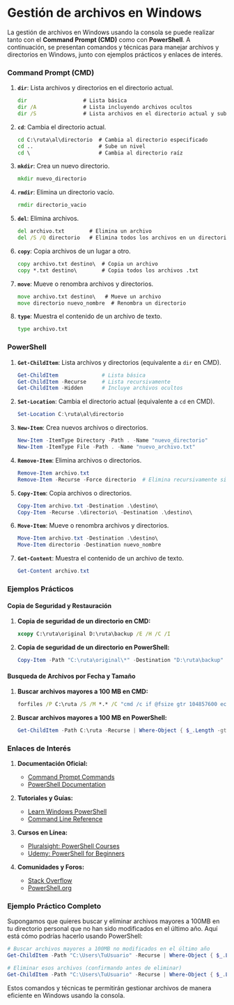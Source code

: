 # Gestión de archivos en Windows

La gestión de archivos en Windows usando la consola se puede realizar tanto con el **Command Prompt (CMD)** como con **PowerShell**. A continuación, se presentan comandos y técnicas para manejar archivos y directorios en Windows, junto con ejemplos prácticos y enlaces de interés.

### Command Prompt (CMD)

1. **`dir`**: Lista archivos y directorios en el directorio actual.
   ```cmd
   dir                  # Lista básica
   dir /A               # Lista incluyendo archivos ocultos
   dir /S               # Lista archivos en el directorio actual y subdirectorios
   ```

2. **`cd`**: Cambia el directorio actual.
   ```cmd
   cd C:\ruta\al\directorio  # Cambia al directorio especificado
   cd ..                     # Sube un nivel
   cd \                      # Cambia al directorio raíz
   ```

3. **`mkdir`**: Crea un nuevo directorio.
   ```cmd
   mkdir nuevo_directorio
   ```

4. **`rmdir`**: Elimina un directorio vacío.
   ```cmd
   rmdir directorio_vacio
   ```

5. **`del`**: Elimina archivos.
   ```cmd
   del archivo.txt        # Elimina un archivo
   del /S /Q directorio   # Elimina todos los archivos en un directorio y subdirectorios sin preguntar
   ```

6. **`copy`**: Copia archivos de un lugar a otro.
   ```cmd
   copy archivo.txt destino\  # Copia un archivo
   copy *.txt destino\        # Copia todos los archivos .txt
   ```

7. **`move`**: Mueve o renombra archivos y directorios.
   ```cmd
   move archivo.txt destino\   # Mueve un archivo
   move directorio nuevo_nombre  # Renombra un directorio
   ```

8. **`type`**: Muestra el contenido de un archivo de texto.
   ```cmd
   type archivo.txt
   ```

### PowerShell

1. **`Get-ChildItem`**: Lista archivos y directorios (equivalente a `dir` en CMD).
   ```powershell
   Get-ChildItem              # Lista básica
   Get-ChildItem -Recurse     # Lista recursivamente
   Get-ChildItem -Hidden      # Incluye archivos ocultos
   ```

2. **`Set-Location`**: Cambia el directorio actual (equivalente a `cd` en CMD).
   ```powershell
   Set-Location C:\ruta\al\directorio
   ```

3. **`New-Item`**: Crea nuevos archivos o directorios.
   ```powershell
   New-Item -ItemType Directory -Path . -Name "nuevo_directorio"
   New-Item -ItemType File -Path . -Name "nuevo_archivo.txt"
   ```

4. **`Remove-Item`**: Elimina archivos o directorios.
   ```powershell
   Remove-Item archivo.txt
   Remove-Item -Recurse -Force directorio  # Elimina recursivamente sin confirmación
   ```

5. **`Copy-Item`**: Copia archivos o directorios.
   ```powershell
   Copy-Item archivo.txt -Destination .\destino\
   Copy-Item -Recurse .\directorio\ -Destination .\destino\
   ```

6. **`Move-Item`**: Mueve o renombra archivos y directorios.
   ```powershell
   Move-Item archivo.txt -Destination .\destino\
   Move-Item directorio -Destination nuevo_nombre
   ```

7. **`Get-Content`**: Muestra el contenido de un archivo de texto.
   ```powershell
   Get-Content archivo.txt
   ```

### Ejemplos Prácticos

#### Copia de Seguridad y Restauración

1. **Copia de seguridad de un directorio en CMD:**
   ```cmd
   xcopy C:\ruta\original D:\ruta\backup /E /H /C /I
   ```

2. **Copia de seguridad de un directorio en PowerShell:**
   ```powershell
   Copy-Item -Path "C:\ruta\original\*" -Destination "D:\ruta\backup" -Recurse -Force
   ```

#### Busqueda de Archivos por Fecha y Tamaño

1. **Buscar archivos mayores a 100 MB en CMD:**
   ```cmd
   forfiles /P C:\ruta /S /M *.* /C "cmd /c if @fsize gtr 104857600 echo @path"
   ```

2. **Buscar archivos mayores a 100 MB en PowerShell:**
   ```powershell
   Get-ChildItem -Path C:\ruta -Recurse | Where-Object { $_.Length -gt 100MB }
   ```

### Enlaces de Interés

1. **Documentación Oficial:**
   - [Command Prompt Commands](https://docs.microsoft.com/en-us/windows-server/administration/windows-commands/windows-commands)
   - [PowerShell Documentation](https://docs.microsoft.com/en-us/powershell/)

2. **Tutoriales y Guías:**
   - [Learn Windows PowerShell](https://www.microsoft.com/en-us/learning/windows-powershell-training.aspx)
   - [Command Line Reference](https://ss64.com/nt/)

3. **Cursos en Línea:**
   - [Pluralsight: PowerShell Courses](https://www.pluralsight.com/browse/it-ops/systems-administration/powershell)
   - [Udemy: PowerShell for Beginners](https://www.udemy.com/course/learn-windows-powershell/)

4. **Comunidades y Foros:**
   - [Stack Overflow](https://stackoverflow.com/questions/tagged/windows)
   - [PowerShell.org](https://powershell.org/)

### Ejemplo Práctico Completo

Supongamos que quieres buscar y eliminar archivos mayores a 100MB en tu directorio personal que no han sido modificados en el último año. Aquí está cómo podrías hacerlo usando PowerShell:

```powershell
# Buscar archivos mayores a 100MB no modificados en el último año
Get-ChildItem -Path "C:\Users\TuUsuario" -Recurse | Where-Object { $_.Length -gt 100MB -and $_.LastWriteTime -lt (Get-Date).AddYears(-1) }

# Eliminar esos archivos (confirmando antes de eliminar)
Get-ChildItem -Path "C:\Users\TuUsuario" -Recurse | Where-Object { $_.Length -gt 100MB -and $_.LastWriteTime -lt (Get-Date).AddYears(-1) } | Remove-Item -Force -Confirm
```

Estos comandos y técnicas te permitirán gestionar archivos de manera eficiente en Windows usando la consola.